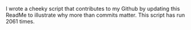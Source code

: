 I wrote a cheeky script that contributes to my Github by updating this ReadMe to illustrate why more than commits matter. This script has run 2061 times.
